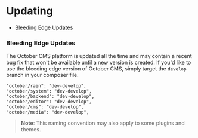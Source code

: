 # Updating

- [Bleeding Edge Updates](#edge-updates)

<a name="edge-updates"></a>
### Bleeding Edge Updates

The October CMS platform is updated all the time and may contain a recent bug fix that won't be available until a new version is created. If you'd like to use the bleeding edge version of October CMS, simply target the `develop` branch in your composer file.

    "october/rain": "dev-develop",
    "october/system": "dev-develop",
    "october/backend": "dev-develop",
    "october/editor": "dev-develop",
    "october/cms": "dev-develop",
    "october/media": "dev-develop",

> **Note**: This naming convention may also apply to some plugins and themes.
